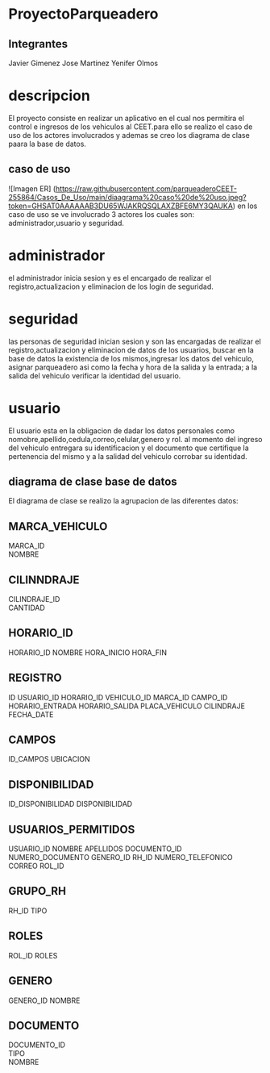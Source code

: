 # ProyectoParqueadero
## Integrantes
Javier Gimenez
Jose Martinez
Yenifer Olmos
# descripcion
El proyecto consiste en realizar un aplicativo en el cual nos permitira el control e ingresos de los vehiculos al CEET.para ello se realizo el caso de uso de los actores involucrados y ademas se creo los diagrama de clase paara la base de datos. 
## caso de uso
![Imagen ER] (https://raw.githubusercontent.com/parqueaderoCEET-255864/Casos_De_Uso/main/diaagrama%20caso%20de%20uso.jpeg?token=GHSAT0AAAAAAB3DU65WJAKRQSQLAXZBFE6MY3QAUKA)
en los caso de uso se ve involucrado 3 actores los cuales son: administrador,usuario y seguridad.
# administrador
el administrador inicia sesion y es el encargado de realizar el registro,actualizacion y eliminacion de los login de seguridad.
# seguridad
las personas de seguridad inician sesion y son las encargadas de realizar el registro,actualizacion y eliminacion de datos de los usuarios, buscar en la base de datos la existencia de los mismos,ingresar los datos del vehiculo, asignar parqueadero asi como la fecha y hora de la salida y la entrada; a la salida del vehiculo verificar la identidad del usuario.
# usuario
El usuario esta en la obligacion de dadar los datos personales como nomobre,apellido,cedula,correo,celular,genero y rol. al momento del ingreso del vehiculo entregara su identificacion y el documento que certifique la pertenencia del mismo y a la salidad del vehiculo corrobar su identidad.
## diagrama de clase  base de datos
El diagrama de clase se realizo la agrupacion  de las diferentes datos:
## MARCA_VEHICULO	
MARCA_ID	
NOMBRE
## CILINNDRAJE	
CILINDRAJE_ID	
CANTIDAD
## HORARIO_ID			
HORARIO_ID
NOMBRE
HORA_INICIO	
HORA_FIN
## REGISTRO										
ID
USUARIO_ID
HORARIO_ID
VEHICULO_ID
MARCA_ID
CAMPO_ID
HORARIO_ENTRADA
HORARIO_SALIDA
PLACA_VEHICULO
CILINDRAJE	
FECHA_DATE
## CAMPOS
ID_CAMPOS
UBICACION
## DISPONIBILIDAD 
ID_DISPONIBILIDAD
DISPONIBILIDAD 
## USUARIOS_PERMITIDOS
USUARIO_ID
NOMBRE
APELLIDOS
DOCUMENTO_ID
NUMERO_DOCUMENTO
GENERO_ID
RH_ID
NUMERO_TELEFONICO
CORREO
ROL_ID
## GRUPO_RH
RH_ID
TIPO
## ROLES
ROL_ID
ROLES
## GENERO
GENERO_ID
NOMBRE
## DOCUMENTO
DOCUMENTO_ID	
TIPO	
NOMBRE














